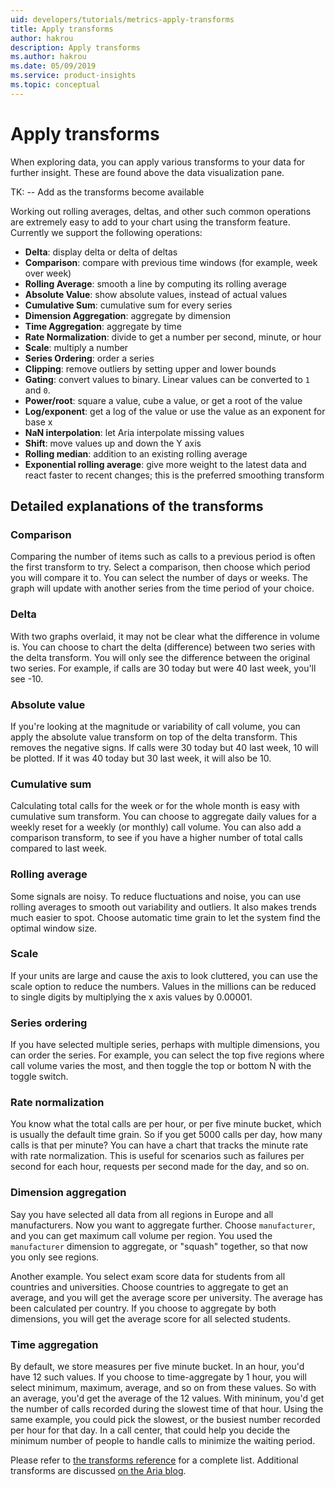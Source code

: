 ```yaml
---
uid: developers/tutorials/metrics-apply-transforms
title: Apply transforms 
author: hakrou
description: Apply transforms 
ms.author: hakrou
ms.date: 05/09/2019
ms.service: product-insights
ms.topic: conceptual
---
```


# Apply transforms 

When exploring data, you can apply various transforms to your data for further insight. These are found above the data visualization pane. 

TK: -- Add as the transforms become available 

Working out rolling averages, deltas, and other such common operations are extremely easy to add to your chart using the transform feature. Currently we support the following operations:

* **Delta**: display delta or delta of deltas
* **Comparison**: compare with previous time windows (for example, week over week)
* **Rolling Average**: smooth a line by computing its rolling average
* **Absolute Value**: show absolute values, instead of actual values
* **Cumulative Sum**: cumulative sum for every series
* **Dimension Aggregation**: aggregate by dimension
* **Time Aggregation**: aggregate by time
* **Rate Normalization**: divide to get a number per second, minute, or hour
* **Scale**: multiply a number
* **Series Ordering**: order a series
* **Clipping**: remove outliers by setting upper and lower bounds
* **Gating**: convert values to binary. Linear values can be converted to `1` and `0`.
* **Power/root**: square a value, cube a value, or get a root of the value
* **Log/exponent**: get a log of the value or use the value as an exponent for base x
* **NaN interpolation**: let Aria interpolate missing values
* **Shift**: move values up and down the Y axis
* **Rolling median**: addition to an existing rolling average
* **Exponential rolling average**: give more weight to the latest data and react faster to recent changes; this is the preferred smoothing transform

## Detailed explanations of the transforms

### Comparison

Comparing the number of items such as calls to a previous period is often the first transform to try. Select a comparison, then choose which period you will compare it to. You can select the number of days or weeks. The graph will update with another series from the time period of your choice.

### Delta

With two graphs overlaid, it may not be clear what the difference in volume is. You can choose to chart the delta (difference) between two series with the delta transform. You will only see the difference between the original two series. For example, if calls are 30 today but were 40 last week, you'll see -10.

### Absolute value

If you're looking at the magnitude or variability of call volume, you can apply the absolute value transform on top of the delta transform. This removes the negative signs. If calls were 30 today but 40 last week, 10 will be plotted. If it was 40 today but 30 last week, it will also be 10.

### Cumulative sum

Calculating total calls for the week or for the whole month is easy with cumulative sum transform. You can choose to aggregate daily values for a weekly reset for a weekly (or monthly) call volume. You can also add a comparison transform, to see if you have a higher number of total calls compared to last week.

### Rolling average

Some signals are noisy. To reduce fluctuations and noise, you can use rolling averages to smooth out variability and outliers. It also makes trends much easier to spot. Choose automatic time grain to let the system find the optimal window size.

### Scale

If your units are large and cause the axis to look cluttered, you can use the scale option to reduce the numbers. Values in the millions can be reduced to single digits by multiplying the x axis values by 0.00001.

### Series ordering

If you have selected multiple series, perhaps with multiple dimensions, you can order the series. For example, you can select the top five regions where call volume varies the most, and then toggle the top or bottom N with the toggle switch.

### Rate normalization

You know what the total calls are per hour, or per five minute bucket, which is usually the default time grain. So if you get 5000 calls per day, how many calls is that per minute? You can have a chart that tracks the minute rate with rate normalization. This is useful for scenarios such as failures per second for each hour, requests per second made for the day, and so on.

### Dimension aggregation

Say you have selected all data from all regions in Europe and all manufacturers. Now you want to aggregate further. Choose `manufacturer`, and you can get maximum call volume per region. You used the `manufacturer` dimension to aggregate, or "squash" together, so that now you only see regions.

Another example. You select exam score data for students from all countries and universities. Choose countries to aggregate to get an average, and you will get the average score per university. The average has been calculated per country. If you choose to aggregate by both dimensions, you will get the average score for all selected students.

### Time aggregation

By default, we store measures per five minute bucket. In an hour, you'd have 12 such values. If you choose to time-aggregate by 1 hour, you will select minimum, maximum, average, and so on from these values. So with an average, you'd get the average of the 12 values. With mininum, you'd get the number of calls recorded during the slowest time of that hour. Using the same example, you could pick the slowest, or the busiest number recorded per hour for that day. In a call center, that could help you decide the minimum number of people to handle calls to minimize the waiting period.

Please refer to [the transforms reference](/developers/deep-dives/series-transforms) for a complete list.
Additional transforms are discussed [on the Aria blog](/2018/02/28/maths-transforms/).


